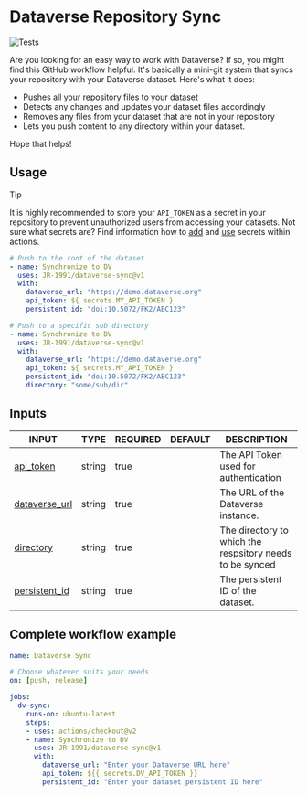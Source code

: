 # Dataverse Repository Sync

 ![Tests](https://github.com/JR-1991/dataverse-sync/actions/workflows/test_publish.yml/badge.svg)

Are you looking for an easy way to work with Dataverse? If so, you might find this GitHub workflow helpful. It's basically a mini-git system that syncs your repository with your Dataverse dataset. Here's what it does:

- Pushes all your repository files to your dataset
- Detects any changes and updates your dataset files accordingly
- Removes any files from your dataset that are not in your repository
- Lets you push content to any directory within your dataset.

Hope that helps!

## Usage

> [!TIP]
> It is highly recommended to store your `API_TOKEN` as a secret in your repository to prevent unauthorized users from accessing your datasets. Not sure what secrets are? Find information how to [add](https://docs.github.com/en/codespaces/managing-codespaces-for-your-organization/managing-secrets-for-your-repository-and-organization-for-github-codespaces) and [use](https://docs.github.com/en/actions/security-guides/using-secrets-in-github-actions) secrets within actions.

```yaml
# Push to the root of the dataset
- name: Synchronize to DV
  uses: JR-1991/dataverse-sync@v1
  with:
    dataverse_url: "https://demo.dataverse.org"
    api_token: ${ secrets.MY_API_TOKEN }
    persistent_id: "doi:10.5072/FK2/ABC123"

# Push to a specific sub directory
- name: Synchronize to DV
  uses: JR-1991/dataverse-sync@v1
  with:
    dataverse_url: "https://demo.dataverse.org"
    api_token: ${ secrets.MY_API_TOKEN }
    persistent_id: "doi:10.5072/FK2/ABC123"
    directory: "some/sub/dir"
```

## Inputs

<!-- AUTO-DOC-INPUT:START - Do not remove or modify this section -->

|                                  INPUT                                  |  TYPE  | REQUIRED | DEFAULT |                          DESCRIPTION                          |
|-------------------------------------------------------------------------|--------|----------|---------|---------------------------------------------------------------|
|       <a name="input_api_token"></a>[api_token](#input_api_token)       | string |   true   |         |          The API Token used for <br>authentication            |
| <a name="input_dataverse_url"></a>[dataverse_url](#input_dataverse_url) | string |   true   |         |            The URL of the Dataverse <br>instance.             |
|       <a name="input_directory"></a>[directory](#input_directory)       | string |   true   |         | The directory to which the <br>respsitory needs to be synced  |
| <a name="input_persistent_id"></a>[persistent_id](#input_persistent_id) | string |   true   |         |            The persistent ID of the <br>dataset.              |

<!-- AUTO-DOC-INPUT:END -->

## Complete workflow example

```yaml
name: Dataverse Sync

# Choose whatever suits your needs
on: [push, release]

jobs:
  dv-sync:
    runs-on: ubuntu-latest
    steps:
    - uses: actions/checkout@v2
    - name: Synchronize to DV
      uses: JR-1991/dataverse-sync@v1
      with:
        dataverse_url: "Enter your Dataverse URL here"
        api_token: ${{ secrets.DV_API_TOKEN }}
        persistent_id: "Enter your dataset persistent ID here"
```
